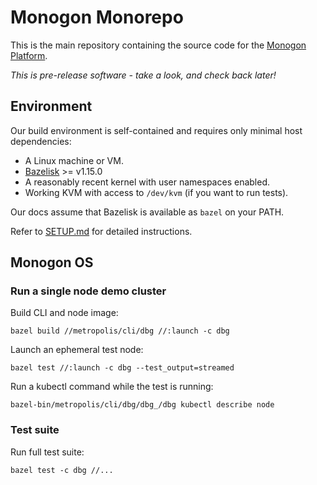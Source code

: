 # Monogon Monorepo

This is the main repository containing the source code for the [Monogon Platform](https://monogon.tech).

*This is pre-release software - take a look, and check back later!*

## Environment

Our build environment is self-contained and requires only minimal host dependencies:

- A Linux machine or VM.
- [Bazelisk](https://github.com/bazelbuild/bazelisk) >= v1.15.0
- A reasonably recent kernel with user namespaces enabled.
- Working KVM with access to `/dev/kvm` (if you want to run tests).

Our docs assume that Bazelisk is available as `bazel` on your PATH.

Refer to [SETUP.md](./SETUP.md) for detailed instructions.

## Monogon OS

### Run a single node demo cluster

Build CLI and node image:

    bazel build //metropolis/cli/dbg //:launch -c dbg

Launch an ephemeral test node:

    bazel test //:launch -c dbg --test_output=streamed
    
Run a kubectl command while the test is running:

    bazel-bin/metropolis/cli/dbg/dbg_/dbg kubectl describe node
 
### Test suite

Run full test suite:

    bazel test -c dbg //...
